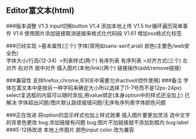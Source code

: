 ## Editor富文本(html) ##


###版本调整
    V1.3 input切换button
    V1.4 添加本地上传
    V1.5 for循环遍历简单事件
    V1.6 使用图片添加链接取消链接来格式化代码段
    V1.61 增加xss格式化标签 
 
###已经实现
    >基本属性(三个)
        字体(常用如sans-serif,arial)
        颜色(主要色/web安全色)      
        字体大小/行高(12-24) 
    >列表样式(两个)
        有序列表
        有序列表
    >对齐方式(三个)
        左对齐
        右对齐
        居中对齐
    插入图片(本地/link)(两个)
    链接操作(add/remove链接)  

###兼容性
    支持firefox,chrome,IE9(IE中需要允许activeX控件使用)
###备注
    字体在富文本中是按另一种字码来确定大小所以选择了(1-7号而不是12px-24px)
    select复选框的内容可以随时添加,用value绑定(本身option中的样式还没加上)
    已解决:字体超出问题/图片默认路径报错问题/无序有序列表字体颜色问题

###正在改进
    将option的显示样式也加上样式效果
    插入图片要更加灵活
    选中文字的背景色更改
    bug:添加链接有问题
    bug:图片不加链接就不添加到框内
    bug:label
###5-12待改进
    本地上传图片
    颜色input color 改为兼容



    
